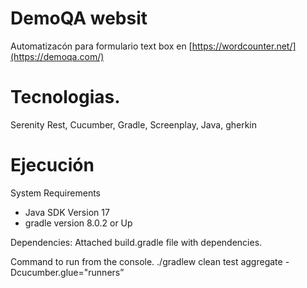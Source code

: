# DemoQA websit
Automatizacón para formulario text box en [https://wordcounter.net/](https://demoqa.com/)

# Tecnologias.

Serenity Rest, Cucumber, Gradle, Screenplay, Java, gherkin

# Ejecución

System Requirements
* Java SDK Version 17
* gradle version 8.0.2 or Up

Dependencies:
Attached build.gradle file with dependencies.

Command to run from the console.
./gradlew clean test aggregate -Dcucumber.glue="runners”

